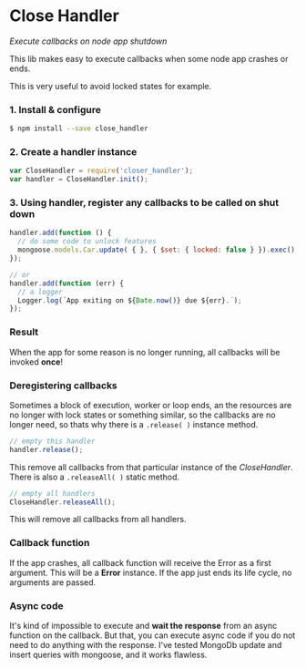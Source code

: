 # Close Handler
*Execute callbacks on node app shutdown*

This lib makes easy to execute callbacks when some node app crashes or ends.

This is very useful to avoid locked states for example.

### 1. Install & configure

```bash
$ npm install --save close_handler
```

### 2. Create a handler instance
```js
var CloseHandler = require('closer_handler');
var handler = CloseHandler.init();
```

### 3. Using handler, register any callbacks to be called on shut down

```js
handler.add(function () {
  // do some code to unlock features
  mongoose.models.Car.update( { }, { $set: { locked: false } }).exec();
});

// or
handler.add(function (err) {
  // a logger
  Logger.log(´App exiting on ${Date.now()} due ${err}.´);
});
```

### Result

When the app for some reason is no longer running, all callbacks will be invoked **once**!

### Deregistering callbacks

Sometimes a block of execution, worker or loop ends, an the resources are no longer with lock states or something similar, so the callbacks are no longer need, so thats why there is a `.release( )` instance method.

```js
// empty this handler
handler.release();
```

This remove all callbacks from that particular instance of the *CloseHandler*. There is also a `.releaseAll( )` static method.

```js
// empty all handlers
CloseHandler.releaseAll();
```

This will remove all callbacks from all handlers.

### Callback function

If the app crashes, all callback function will receive the Error as a first argument. This will be a **Error** instance.
If the app just ends its life cycle, no arguments are passed.

### Async code

It's kind of impossible to execute and **wait the response** from an async function on the callback. But that, you can execute async code if you do not need to do anything with the response. I've tested MongoDb update and insert queries with mongoose, and it works flawless.
